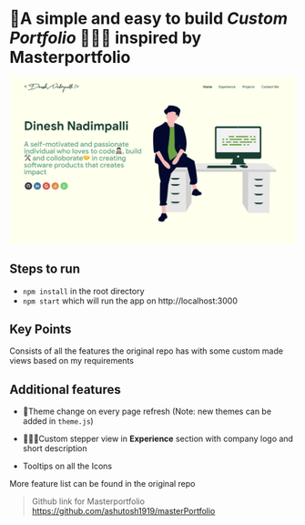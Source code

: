# 🚀A simple and easy to build <i><b>Custom Portfolio</b></i> 👨🏻‍💻 inspired by Masterportfolio 

<p align="center">
  <img src="./images/DisplayImage.png" />
</p>

## Steps to run

- <code>npm install</code> in the root directory
- <code>npm start</code> which will run the app on http://localhost:3000


## Key Points

Consists of all the features the original repo has with some custom made views based on my requirements

## Additional features

- 🌈Theme change on every page refresh (Note: new themes can be added in <code>theme.js</code>)

-  👨🏻‍🎨Custom stepper view in <b>Experience</b> section with company logo and short description

- Tooltips on all the Icons


More feature list can be found in the original repo

> Github link for Masterportfolio https://github.com/ashutosh1919/masterPortfolio
